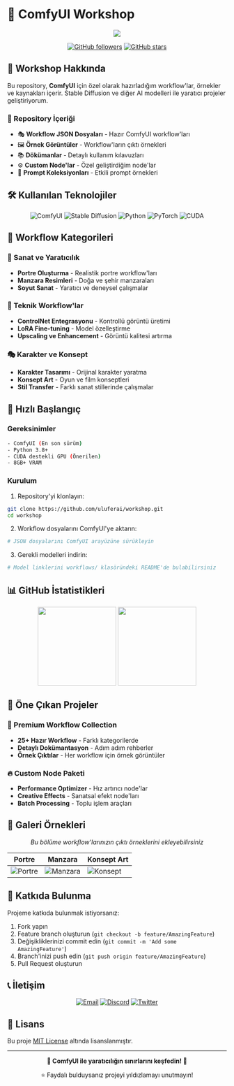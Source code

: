 # 🎨 ComfyUI Workshop

<div align="center">
  <img src="https://readme-typing-svg.herokuapp.com/?lines=ComfyUI+Workflow+Geliştirici;AI+Sanat+Yaratıcısı;Stable+Diffusion+Uzmanı&font=Fira%20Code&center=true&width=450&height=50&duration=4000&pause=1000">
</div>

<div align="center">
  
[![GitHub followers](https://img.shields.io/github/followers/uluferai?style=social)](https://github.com/uluferai)
[![GitHub stars](https://img.shields.io/github/stars/uluferai?style=social)](https://github.com/uluferai)

</div>

## 🚀 Workshop Hakkında

Bu repository, **ComfyUI** için özel olarak hazırladığım workflow'lar, örnekler ve kaynakları içerir. Stable Diffusion ve diğer AI modelleri ile yaratıcı projeler geliştiriyorum.

### 📁 Repository İçeriği

- 🎭 **Workflow JSON Dosyaları** - Hazır ComfyUI workflow'ları
- 🖼️ **Örnek Görüntüler** - Workflow'ların çıktı örnekleri
- 📚 **Dökümanlar** - Detaylı kullanım kılavuzları
- ⚙️ **Custom Node'lar** - Özel geliştirdiğim node'lar
- 🎨 **Prompt Koleksiyonları** - Etkili prompt örnekleri

## 🛠️ Kullanılan Teknolojiler

<div align="center">

![ComfyUI](https://img.shields.io/badge/-ComfyUI-00D4AA?style=for-the-badge&logo=data:image/svg+xml;base64,PHN2ZyB3aWR0aD0iNDAiIGhlaWdodD0iNDAiIHZpZXdCb3g9IjAgMCA0MCA0MCIgZmlsbD0ibm9uZSIgeG1sbnM9Imh0dHA6Ly93d3cudzMub3JnLzIwMDAvc3ZnIj4KPHJlY3Qgd2lkdGg9IjQwIiBoZWlnaHQ9IjQwIiByeD0iOCIgZmlsbD0iIzAwRDRBQSIvPgo8L3N2Zz4K)
![Stable Diffusion](https://img.shields.io/badge/-Stable%20Diffusion-FF6B6B?style=for-the-badge)
![Python](https://img.shields.io/badge/-Python-3776AB?style=for-the-badge&logo=python&logoColor=white)
![PyTorch](https://img.shields.io/badge/-PyTorch-EE4C2C?style=for-the-badge&logo=pytorch&logoColor=white)
![CUDA](https://img.shields.io/badge/-CUDA-76B900?style=for-the-badge&logo=nvidia&logoColor=white)

</div>

## 📂 Workflow Kategorileri

### 🎨 Sanat ve Yaratıcılık
- **Portre Oluşturma** - Realistik portre workflow'ları
- **Manzara Resimleri** - Doğa ve şehir manzaraları
- **Soyut Sanat** - Yaratıcı ve deneysel çalışmalar

### 🔧 Teknik Workflow'lar  
- **ControlNet Entegrasyonu** - Kontrollü görüntü üretimi
- **LoRA Fine-tuning** - Model özelleştirme
- **Upscaling ve Enhancement** - Görüntü kalitesi artırma

### 🎭 Karakter ve Konsept
- **Karakter Tasarımı** - Orijinal karakter yaratma
- **Konsept Art** - Oyun ve film konseptleri
- **Stil Transfer** - Farklı sanat stillerinde çalışmalar

## 🚀 Hızlı Başlangıç

### Gereksinimler
```bash
- ComfyUI (En son sürüm)
- Python 3.8+
- CUDA destekli GPU (Önerilen)
- 8GB+ VRAM
```

### Kurulum
1. Repository'yi klonlayın:
```bash
git clone https://github.com/uluferai/workshop.git
cd workshop
```

2. Workflow dosyalarını ComfyUI'ye aktarın:
```bash
# JSON dosyalarını ComfyUI arayüzüne sürükleyin
```

3. Gerekli modelleri indirin:
```bash
# Model linklerini workflows/ klasöründeki README'de bulabilirsiniz
```

## 📊 GitHub İstatistikleri

<div align="center">
  <img height="180em" src="https://github-readme-stats.vercel.app/api?username=uluferai&show_icons=true&theme=radical&include_all_commits=true&count_private=true"/>
  <img height="180em" src="https://github-readme-stats.vercel.app/api/top-langs/?username=uluferai&layout=compact&langs_count=8&theme=radical"/>
</div>

## 🎯 Öne Çıkan Projeler

### 🌟 Premium Workflow Collection
- **25+ Hazır Workflow** - Farklı kategorilerde
- **Detaylı Dokümantasyon** - Adım adım rehberler  
- **Örnek Çıktılar** - Her workflow için örnek görüntüler

### 🔥 Custom Node Paketi
- **Performance Optimizer** - Hız artırıcı node'lar
- **Creative Effects** - Sanatsal efekt node'ları
- **Batch Processing** - Toplu işlem araçları

## 📸 Galeri Örnekleri

<div align="center">
  
*Bu bölüme workflow'larınızın çıktı örneklerini ekleyebilirsiniz*

| Portre | Manzara | Konsept Art |
|--------|---------|-------------|
| ![Portre](https://via.placeholder.com/200x200?text=Portre+Örneği) | ![Manzara](https://via.placeholder.com/200x200?text=Manzara+Örneği) | ![Konsept](https://via.placeholder.com/200x200?text=Konsept+Örneği) |

</div>

## 🤝 Katkıda Bulunma

Projeme katkıda bulunmak istiyorsanız:

1. Fork yapın
2. Feature branch oluşturun (`git checkout -b feature/AmazingFeature`)
3. Değişikliklerinizi commit edin (`git commit -m 'Add some AmazingFeature'`)
4. Branch'inizi push edin (`git push origin feature/AmazingFeature`)
5. Pull Request oluşturun

## 📞 İletişim

<div align="center">

[![Email](https://img.shields.io/badge/-Email-D14836?style=for-the-badge&logo=gmail&logoColor=white)](mailto:your.email@example.com)
[![Discord](https://img.shields.io/badge/-Discord-5865F2?style=for-the-badge&logo=discord&logoColor=white)](https://discord.gg/your-discord)
[![Twitter](https://img.shields.io/badge/-Twitter-1DA1F2?style=for-the-badge&logo=twitter&logoColor=white)](https://twitter.com/your-username)

</div>

## 📝 Lisans

Bu proje [MIT License](LICENSE) altında lisanslanmıştır.

---

<div align="center">
  
**🎉 ComfyUI ile yaratıcılığın sınırlarını keşfedin! 🎉**

⭐ Faydalı bulduysanız projeyi yıldızlamayı unutmayın!

</div>